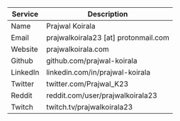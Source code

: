 | Service                                | Description                            |
|----------------------------------------|----------------------------------------|
| Name                                   | Prajwal Koirala                        |
| Email                                  | prajwalkoirala23 [at] protonmail.com   |
| Website                                | prajwalkoirala.com                     |
| Github                                 | github.com/prajwal-koirala             |
| LinkedIn                               | linkedin.com/in/prajwal-koirala        |
| Twitter                                | twitter.com/Prajwal_K23                |
| Reddit                                 | reddit.com/user/prajwalkoirala23       |
| Twitch                                 | twitch.tv/prajwalkoirala23             |
